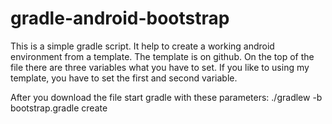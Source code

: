 gradle-android-bootstrap
========================

This is a simple gradle script. It help to create a working android environment from a template. The template is on github. On the top of the file there are three variables what you have to set. If you like to using my template, you have to set the first and second variable.

After you download the file start gradle with these parameters: ./gradlew -b bootstrap.gradle create
